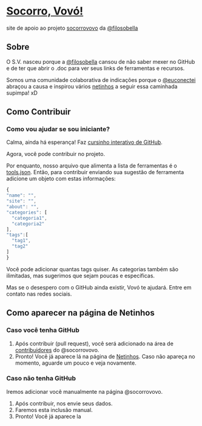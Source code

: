 # [Socorro, Vovó!](https://socorrovovo.github.io)
site de apoio ao projeto [socorrovovo][vsoriginal] da [@filosobella][filosobella]

## Sobre

O S.V. nasceu porque a [@filosobella][filosobella] cansou de não saber mexer no GitHub e de ter que abrir o .doc para ver seus links de ferramentas e recursos.

Somos uma comunidade colaborativa de indicações porque o [@euconectei][euconectei] abraçou a causa e inspirou vários [netinhos][netinhos] a seguir essa caminhada supimpa! xD

## Como Contribuir

### Como vou ajudar se sou iniciante?

Calma, ainda há esperança! Faz [cursinho interativo de GitHub](cursoGithub).

Agora, você pode contribuir no projeto.

Por enquanto, nosso arquivo que alimenta a lista de ferramentas é o [tools.json](dataFerramentas). Então, para contribuir enviando sua sugestão de ferramenta adicione um objeto com estas informações:

  ```js
{
  "name": "",
  "site": "",
  "about": "",
  "categories": [
    "categoria1",
    "categoria2"
  ],
  "tags":[
    "tag1",
    "tag2"
  ]
}
  ```

Você pode adicionar quantas tags quiser. As categorias também são ilimitadas, mas sugerimos que sejam poucas e específicas.

Mas se o desespero com o GitHub ainda existir, Vovó te ajudará. Entre em contato nas redes sociais.

## Como aparecer na página de Netinhos

### Caso você tenha GitHub

1. Após contribuir (pull request), você será adicionado na área de [contribuidores](contribuidores) do @socorrovovo.
2. Pronto! Você já aparece lá na página de [Netinhos](netinhos). Caso não apareça no momento, aguarde um pouco e veja novamente.

### Caso não tenha GitHub

Iremos adicionar você manualmente na página @socorrovovo.

1. Após contribuir, nos envie seus dados.
2. Faremos esta inclusão manual.
3. Pronto! Você já aparece la

[cursoGithub]: https://try.github.io/levels/1/challenges/1
[dataFerramentas]: /data/tools.json
[euconectei]: https://github.com/euconectei
[filosobella]: https://github.com/filosobella
[netinhos]: https://github.com/orgs/socorrovovo/people
[vsoriginal]: https://github.com/filosobella/socorrovovo

